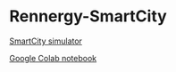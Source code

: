# Rennergy-SmartCity

[SmartCity simulator](https://github.com/Ricocotam/SmartCity-simulator)

[Google Colab notebook](https://colab.research.google.com/drive/1LGyQTG3r-lxEPxsm8Bq4qE4Nfej1x2-B)
